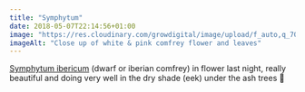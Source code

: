 ```yaml
---
title: "Symphytum"
date: 2018-05-07T22:14:56+01:00
image: "https://res.cloudinary.com/growdigital/image/upload/f_auto,q_70,w_736/v1544129756/comfrey-41912940381.jpg"
imageAlt: "Close up of white & pink comfrey flower and leaves"
---
```


[Symphytum ibericum](https://www.rhs.org.uk/Plants/75444/i-Symphytum-ibericum-i/Details) (dwarf or iberian comfrey) in flower last night, really beautiful and doing very well in the dry shade (eek) under the ash trees 🙂 
